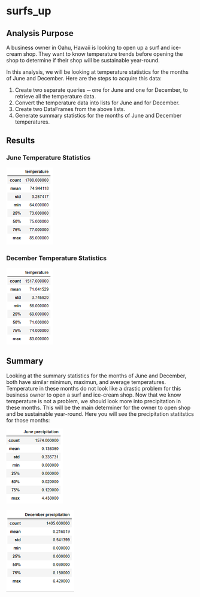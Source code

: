 # surfs_up

## Analysis Purpose

A business owner in Oahu, Hawaii is looking to open up a surf and ice-cream shop. They want to know temperature trends before opening the shop to determine if their shop will be sustainable year-round. 

In this analysis, we will be looking at temperature statistics for the months of June and December. Here are the steps to acquire this data:
1. Create two separate queries ─ one for June and one for December, to retrieve all the temperature data.
2. Convert the temperature data into lists for June and for December.
3. Create two DataFrames from the above lists.
4. Generate summary statistics for the months of June and December temperatures.

## Results

### June Temperature Statistics
![](https://github.com/Ariannatopbjerg/surfs_up/blob/main/Resources/June_stats.PNG)
### December Temperature Statistics
![](https://github.com/Ariannatopbjerg/surfs_up/blob/main/Resources/December_stats.PNG)

## Summary
Looking at the summary statistics for the months of June and December, both have similar minimun, maximun, and average temperatures. Temperature in these months do not look like a drastic problem for this business owner to open a surf and ice-cream shop. Now that we know temperature is not a problem, we should look more into precipitation in these months. This will be the main determiner for the owner to open shop and be sustainable year-round. Here you will see the precipitation statitstics for those months:

![](https://github.com/Ariannatopbjerg/surfs_up/blob/main/Resources/June_prcp.PNG)                                                

![](https://github.com/Ariannatopbjerg/surfs_up/blob/main/Resources/December_prcp.PNG)
